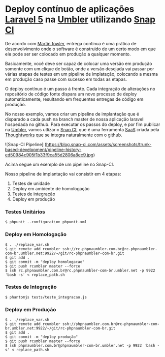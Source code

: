 # Deploy contínuo de aplicações [Laravel 5](http://laravel.com/) na [Umbler](https://www.umbler.com) utilizando [Snap CI](https://snap-ci.com)

De acordo com [Martin fowler](http://martinfowler.com/bliki/ContinuousDelivery.html), entrega contínua é uma prática de desenvolvimento onde o software é construido de um certo modo em que ele pode ser ser colocado em produção a qualquer momento.

Basicamente, você deve ser capaz de colocar uma versão em produção somente com um clique de botão, onde a versão desejada vai passar por várias etapas de testes em um pipeline de implatação, colocando a mesma em produção caso passe com sucesso em todas as etapas.

O deploy contínuo é um passo à frente. Cada integração de alterações no repositório de código fonte dispara um novo processo de deploy automaticamente, resultando em frequentes entregas de código em produção.

No nosso exemplo, vamos criar um pipeline de implantação que é disparado a cada push na branch master de nossa aplicação laravel hospedada no github. Para executar os passos do deploy, e por fim publicar na [Umbler](https://www.umbler.com), vamos utlizar o [Snap CI](https:/https://snap-ci.com), que é uma ferramenta [SaaS](https://en.wikipedia.org/wiki/Software_as_a_service) criada pela [Thoughtworks](https://www.thoughtworks.com/) que se integra naturalmente com o github.

![Snap-CI Pipeline]
(https://blog.snap-ci.com/assets/screenshots/trunk-based-development/pipeline-history-ed50984c905f1b33f9ca55d2806a8ec9.jpg)

Acima segue um exemplo de um pipeline no Snap-CI.

Nosso pipeline de implantação vai consistir em 4 etapas:

1. Testes de unidade
2. Deploy em ambiente de homologação
3. Testes de integração
4. Deploy em produção

### Testes Unitários

``` 
$ phpunit --configuration phpunit.xml
``` 

### Deploy em Homologação

``` 
$ . ./replace_var.sh
$ git remote add rcumbler ssh://rc.phpnaumbler.com.br@rc-phpnaumbler-com-br.umbler.net:9922/~/git/rc-phpnaumbler-com-br.git
$ git add .
$ git commit -m "deploy homologacao"
$ git push rcumbler master --force
$ ssh rc.phpnaumbler.com.br@rc.phpnaumbler-com-br.umbler.net -p 9922 'bash -s' < replace_path.sh
``` 

### Testes de Integração

``` 
$ phantomjs tests/teste_integracao.js
``` 

### Deploy em Produção

``` 
$ . ./replace_var.sh
$ git remote add rcumbler ssh://phpnaumbler.com.br@rc-phpnaumbler-com-br.umbler.net:9922/~/git/rc-phpnaumbler-com-br.git
$ git add .
$ git commit -m "deploy produção"
$ git push rcumbler master --force
$ ssh phpnaumbler.com.br@phpnaumbler-com-br.umbler.net -p 9922 'bash -s' < replace_path.sh
``` 

